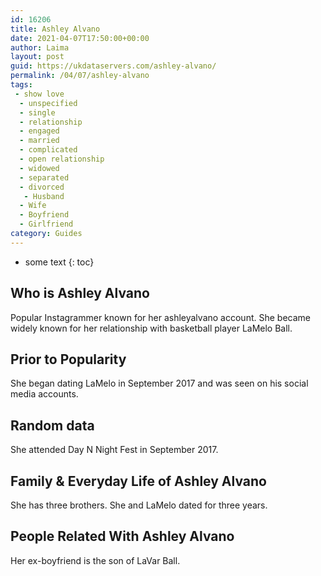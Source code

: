 ```yaml
---
id: 16206
title: Ashley Alvano
date: 2021-04-07T17:50:00+00:00
author: Laima
layout: post
guid: https://ukdataservers.com/ashley-alvano/
permalink: /04/07/ashley-alvano
tags:
 - show love
  - unspecified
  - single
  - relationship
  - engaged
  - married
  - complicated
  - open relationship
  - widowed
  - separated
  - divorced
   - Husband
  - Wife
  - Boyfriend
  - Girlfriend
category: Guides
---
```


* some text
{: toc}


## Who is Ashley Alvano
                  
                  
                  
Popular Instagrammer known for her ashleyalvano account. She became widely known for her relationship with basketball player LaMelo Ball. 
                  
              
            
              
            
                
                
                
## Prior to Popularity
                  
                  
                  
She began dating LaMelo in September 2017 and was seen on his social media accounts.
                  
              
            
              
            
                
                
                
## Random data
                  
                  
                  
She attended Day N Night Fest in September 2017.
                  
              
            
              
            
                
                
                
## Family & Everyday Life of Ashley Alvano
                  
                  
                  
She has three brothers. She and LaMelo dated for three years. 
                  
              
            
              
            
                
                
                
## People Related With Ashley Alvano
                  
                  
                  
Her ex-boyfriend is the son of LaVar Ball. 
                  
              
            
              
            
                
              
            
              
              
            
            
              
            
          
          
          